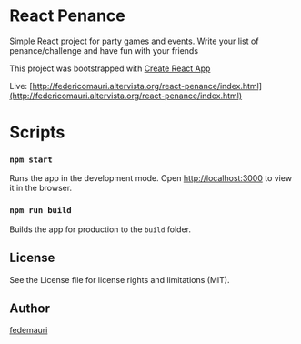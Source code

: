 # React Penance

Simple React project for party games and events. Write your list of penance/challenge and have fun with your friends

This project was bootstrapped with [Create React App](https://github.com/facebookincubator/create-react-app)

Live: [http://federicomauri.altervista.org/react-penance/index.html](http://federicomauri.altervista.org/react-penance/index.html)

# Scripts

### `npm start`

Runs the app in the development mode. Open [http://localhost:3000](http://localhost:3000) to view it in the browser.

### `npm run build`

Builds the app for production to the `build` folder.<br>

## License

See the License file for license rights and limitations (MIT).

## Author

[fedemauri](https://github.com/fedemauri/)
